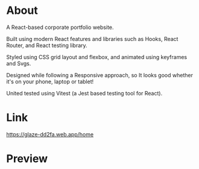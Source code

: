 # About
A React-based corporate portfolio website.

Built using modern React features and libraries such as Hooks, React Router, and React testing library.

Styled using CSS grid layout and flexbox, and animated using keyframes and Svgs.

Designed while following a Responsive approach, so It looks good whether it's on your phone, laptop or tablet!

United tested using Vitest (a Jest based testing tool for React).

# Link
https://glaze-dd2fa.web.app/home

# Preview
